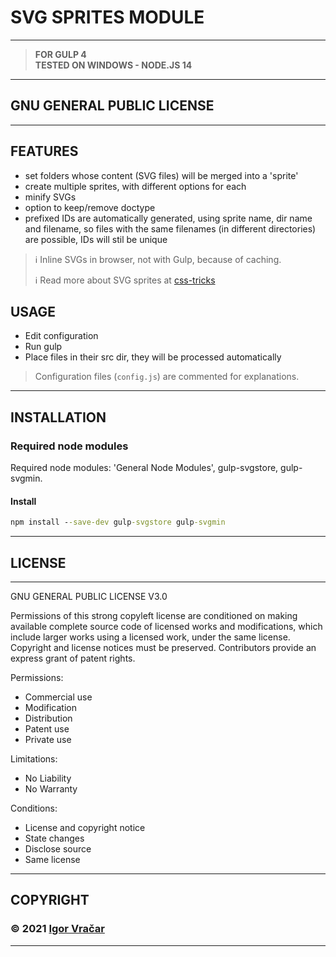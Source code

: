 # SVG SPRITES MODULE

---

> **FOR GULP 4**\
> **TESTED ON WINDOWS - NODE.JS 14**

---

## GNU GENERAL PUBLIC LICENSE

---

## FEATURES

- set folders whose content (SVG files) will be merged into a 'sprite'
- create multiple sprites, with different options for each
- minify SVGs
- option to keep/remove doctype
- prefixed IDs are automatically generated, using sprite name, dir name and filename, so files with the same filenames (in different directories) are possible, IDs will stil be unique

> :information_source: Inline SVGs in browser, not with Gulp, because of caching.
>
> :information_source: Read more about SVG sprites at [css-tricks](https://css-tricks.com/svg-symbol-good-choice-icons/)

## USAGE

- Edit configuration
- Run gulp
- Place files in their src dir, they will be processed automatically

> Configuration files (`config.js`) are commented for explanations.

---

## INSTALLATION

### Required node modules

Required node modules: 'General Node Modules', gulp-svgstore, gulp-svgmin.

#### Install

```cmd
npm install --save-dev gulp-svgstore gulp-svgmin
```

---

## LICENSE

---

GNU GENERAL PUBLIC LICENSE V3.0

Permissions of this strong copyleft license are conditioned on making available complete source code of licensed works and modifications, which include larger works using a licensed work, under the same license. Copyright and license notices must be preserved. Contributors provide an express grant of patent rights.

Permissions:

- Commercial use
- Modification
- Distribution
- Patent use
- Private use

Limitations:

- No Liability
- No Warranty

Conditions:

- License and copyright notice
- State changes
- Disclose source
- Same license

---

## COPYRIGHT

### **© 2021 [Igor Vračar](https://www.igorvracar.com)**

---
